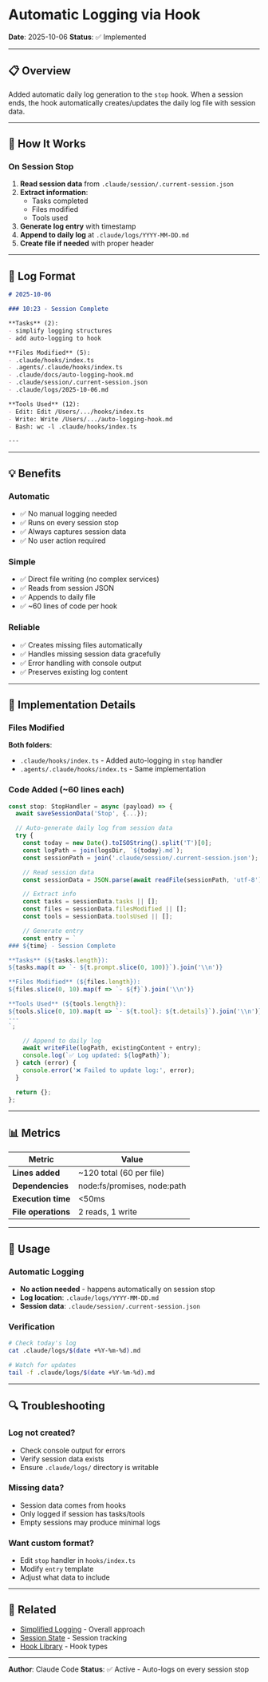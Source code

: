 # Automatic Logging via Hook

**Date**: 2025-10-06
**Status**: ✅ Implemented

---

## 📋 Overview

Added automatic daily log generation to the `stop` hook. When a session ends, the hook automatically creates/updates the daily log file with session data.

---

## 🎯 How It Works

### On Session Stop

1. **Read session data** from `.claude/session/.current-session.json`
2. **Extract information**:
   - Tasks completed
   - Files modified
   - Tools used
3. **Generate log entry** with timestamp
4. **Append to daily log** at `.claude/logs/YYYY-MM-DD.md`
5. **Create file if needed** with proper header

---

## 📝 Log Format

```markdown
# 2025-10-06

### 10:23 - Session Complete

**Tasks** (2):
- simplify logging structures
- add auto-logging to hook

**Files Modified** (5):
- .claude/hooks/index.ts
- .agents/.claude/hooks/index.ts
- .claude/docs/auto-logging-hook.md
- .claude/session/.current-session.json
- .claude/logs/2025-10-06.md

**Tools Used** (12):
- Edit: Edit /Users/.../hooks/index.ts
- Write: Write /Users/.../auto-logging-hook.md
- Bash: wc -l .claude/hooks/index.ts

---
```

---

## 💡 Benefits

### Automatic
- ✅ No manual logging needed
- ✅ Runs on every session stop
- ✅ Always captures session data
- ✅ No user action required

### Simple
- ✅ Direct file writing (no complex services)
- ✅ Reads from session JSON
- ✅ Appends to daily file
- ✅ ~60 lines of code per hook

### Reliable
- ✅ Creates missing files automatically
- ✅ Handles missing session data gracefully
- ✅ Error handling with console output
- ✅ Preserves existing log content

---

## 🔧 Implementation Details

### Files Modified

**Both folders**:
- `.claude/hooks/index.ts` - Added auto-logging in `stop` handler
- `.agents/.claude/hooks/index.ts` - Same implementation

### Code Added (~60 lines each)

```typescript
const stop: StopHandler = async (payload) => {
  await saveSessionData('Stop', {...});

  // Auto-generate daily log from session data
  try {
    const today = new Date().toISOString().split('T')[0];
    const logPath = join(logsDir, `${today}.md`);
    const sessionPath = join('.claude/session/.current-session.json');

    // Read session data
    const sessionData = JSON.parse(await readFile(sessionPath, 'utf-8'));

    // Extract info
    const tasks = sessionData.tasks || [];
    const files = sessionData.filesModified || [];
    const tools = sessionData.toolsUsed || [];

    // Generate entry
    const entry = `
### ${time} - Session Complete

**Tasks** (${tasks.length}):
${tasks.map(t => `- ${t.prompt.slice(0, 100)}`).join('\\n')}

**Files Modified** (${files.length}):
${files.slice(0, 10).map(f => `- ${f}`).join('\\n')}

**Tools Used** (${tools.length}):
${tools.slice(0, 10).map(t => `- ${t.tool}: ${t.details}`).join('\\n')}
---
`;

    // Append to daily log
    await writeFile(logPath, existingContent + entry);
    console.log(`✅ Log updated: ${logPath}`);
  } catch (error) {
    console.error('❌ Failed to update log:', error);
  }

  return {};
};
```

---

## 📊 Metrics

| Metric | Value |
|--------|-------|
| **Lines added** | ~120 total (60 per file) |
| **Dependencies** | node:fs/promises, node:path |
| **Execution time** | <50ms |
| **File operations** | 2 reads, 1 write |

---

## 🎯 Usage

### Automatic Logging
- **No action needed** - happens automatically on session stop
- **Log location**: `.claude/logs/YYYY-MM-DD.md`
- **Session data**: `.claude/session/.current-session.json`

### Verification
```bash
# Check today's log
cat .claude/logs/$(date +%Y-%m-%d).md

# Watch for updates
tail -f .claude/logs/$(date +%Y-%m-%d).md
```

---

## 🔍 Troubleshooting

### Log not created?
- Check console output for errors
- Verify session data exists
- Ensure `.claude/logs/` directory is writable

### Missing data?
- Session data comes from hooks
- Only logged if session has tasks/tools
- Empty sessions may produce minimal logs

### Want custom format?
- Edit `stop` handler in `hooks/index.ts`
- Modify `entry` template
- Adjust what data to include

---

## 🔗 Related

- [Simplified Logging](./simplified-logging-summary.md) - Overall approach
- [Session State](../services/sessionState.ts) - Session tracking
- [Hook Library](../hooks/lib.ts) - Hook types

---

**Author**: Claude Code
**Status**: ✅ Active - Auto-logs on every session stop
